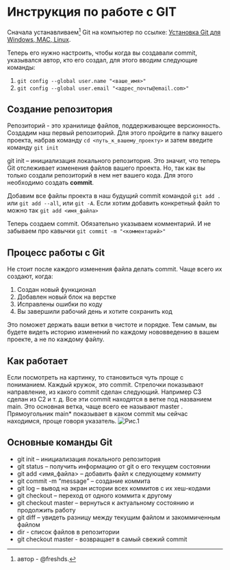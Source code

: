 # Инструкция по работе с GIT 
Сначала устанавливаем[^1] Git на компьютер по ссылке: [Установка Git для Windows, MAC, Linux](https://git-scm.com/downloads).


[^1]: автор - @freshds.

Теперь его нужно настроить, чтобы когда вы создавали commit, указывался автор, кто его создал, для этого вводим следующие команды:
1. `git config --global user.name "<ваше_имя>"`
2. `git config --global user.email "<адрес_почты@email.com>"`

## Создание репозитория

Репозиторий - это хранилище файлов, поддерживающее версионность. Создадим наш первый репозиторий. Для этого пройдите в папку вашего проекта, набрав команду
`cd <путь_к_вашему_проекту>`
и затем введите команду `git init`

git init – инициализация локального репозитория. Это значит, что теперь Git отслеживает изменения файлов вашего проекта. Но, так как вы только создали репозиторий в нем нет вашего кода. Для этого необходимо создать **commit**.

Добавим все файлы проекта в наш будущий commit командой `git add .` или `git add --all`, или `git -A`.  Если хотим добавить конкретный файл то можно так
`git add <имя_файла>`

Теперь создаем commit. Обязательно указываем комментарий.
И не забываем про кавычки
`git commit -m "<комментарий>"`

## Процесс работы с Git
Не стоит после каждого изменения файла делать commit. Чаще всего их создают, когда:
1. Создан новый функционал
2. Добавлен новый блок на верстке
3. Исправлены ошибки по коду
4. Вы завершили рабочий день и хотите сохранить код

Это поможет держать ваши ветки в чистоте и порядке. Тем самым, вы будете видеть историю изменений по каждому нововведению в вашем проекте, а не по каждому файлу.

## Как работает
Если посмотреть на картинку, то становиться чуть проще с пониманием. Каждый кружок, это commit. Стрелочки показывают направление, из какого commit сделан следующий. Например C3 сделан из С2 и т. д. Все эти commit находятся в ветке под названием main. Это основная ветка, чаще всего ее называют master . Прямоугольник main* показывает в каком commit мы сейчас находимся, проще говоря указатель. ![Рис.1](https://habrastorage.org/getpro/habr/upload_files/81d/ab6/de0/81dab6de02b4179fc1bc8c119dfce9ca)

## Основные команды Git
* git init – инициализация локального репозитория
* git status – получить информацию от git о его текущем состоянии
* git add <имя_файла> – добавить файл к следующему коммиту
* git commit -m “message” – создание коммита
* git log – вывод на экран истории всех коммитов с их хеш-кодами
* git checkout – переход от одного коммита к другому
* git checkout master – вернуться к актуальному состоянию и продолжить работу
* git diff – увидеть разницу между текущим файлом и закоммиченным файлом
* dir - список файлов в репозитории
* git checkout master - возвращает в самый свежий commit



 

